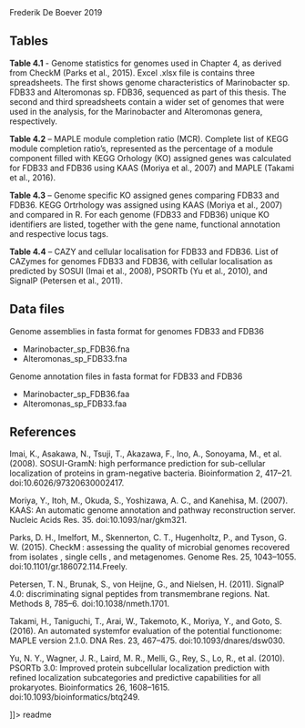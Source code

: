 <snippet>
  <content><![CDATA[
# ${1:Online Supporting Material for Chapter 4}
# Online Supporting Material for Chapter 4
Bacterial genome sequencing and in silico prediction of
Microbial interactions among partners of the tripartite model system

Frederik De Boever
2019


## Tables

__Table 4.1__ - Genome statistics for genomes used in Chapter 4, as derived from CheckM (Parks et al., 2015). Excel .xlsx file is contains three spreadsheets. The first shows genome characteristics of Marinobacter sp. FDB33 and Alteromonas sp. FDB36, sequenced as part of this thesis. The second and third spreadsheets contain a wider set of genomes that were used in the analysis, for the Marinobacter and Alteromonas genera, respectively.

__Table 4.2__ – MAPLE module completion ratio (MCR). Complete list of KEGG module completion ratio’s, represented as the percentage of a module component filled with KEGG Orhology (KO) assigned genes was calculated for FDB33 and FDB36 using KAAS (Moriya et al., 2007) and MAPLE (Takami et al., 2016).
 
__Table 4.3__ – Genome specific KO assigned genes comparing FDB33 and FDB36. KEGG Ortrhology was assigned using KAAS (Moriya et al., 2007) and compared in R. For each genome (FDB33 and FDB36) unique KO identifiers are listed, together with the gene name, functional annotation and respective locus tags.

__Table 4.4__ – CAZY and cellular localisation for FDB33 and FDB36. List of CAZymes for genomes FDB33 and FDB36, with cellular localisation as predicted by SOSUI (Imai et al., 2008), PSORTb (Yu et al., 2010), and SignalP (Petersen et al., 2011).

## Data files

Genome assemblies in fasta format for genomes FDB33 and FDB36
*	Marinobacter_sp_FDB36.fna
*	Alteromonas_sp_FDB33.fna

Genome annotation files in fasta format for FDB33 and FDB36
*	Marinobacter_sp_FDB36.faa
*	Alteromonas_sp_FDB33.faa

## References

Imai, K., Asakawa, N., Tsuji, T., Akazawa, F., Ino, A., Sonoyama, M., et al. (2008). SOSUI-GramN: high performance prediction for sub-cellular localization of proteins in gram-negative bacteria. Bioinformation 2, 417–21. doi:10.6026/97320630002417.

Moriya, Y., Itoh, M., Okuda, S., Yoshizawa, A. C., and Kanehisa, M. (2007). KAAS: An automatic genome annotation and pathway reconstruction server. Nucleic Acids Res. 35. doi:10.1093/nar/gkm321.

Parks, D. H., Imelfort, M., Skennerton, C. T., Hugenholtz, P., and Tyson, G. W. (2015). CheckM : assessing the quality of microbial genomes recovered from isolates , single cells , and metagenomes. Genome Res. 25, 1043–1055. doi:10.1101/gr.186072.114.Freely.

Petersen, T. N., Brunak, S., von Heijne, G., and Nielsen, H. (2011). SignalP 4.0: discriminating signal peptides from transmembrane regions. Nat. Methods 8, 785–6. doi:10.1038/nmeth.1701.

Takami, H., Taniguchi, T., Arai, W., Takemoto, K., Moriya, Y., and Goto, S. (2016). An automated systemfor evaluation of the potential functionome: MAPLE version 2.1.0. DNA Res. 23, 467–475. doi:10.1093/dnares/dsw030.

Yu, N. Y., Wagner, J. R., Laird, M. R., Melli, G., Rey, S., Lo, R., et al. (2010). PSORTb 3.0: Improved protein subcellular localization prediction with refined localization subcategories and predictive capabilities for all prokaryotes. Bioinformatics 26, 1608–1615. doi:10.1093/bioinformatics/btq249.


]]></content>
  <tabTrigger>readme</tabTrigger>
</snippet>